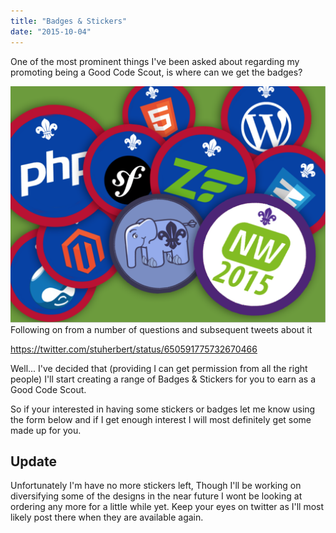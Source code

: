 ```yaml
---
title: "Badges & Stickers"
date: "2015-10-04"
---
```


One of the most prominent things I've been asked about regarding my promoting being a Good Code Scout, is where can we get the badges?

![Screen Shot 2015-10-04 at 12.03.38](/assets/images/Screen-Shot-2015-10-04-at-12.03.38.png)  
Following on from a number of questions and subsequent tweets about it

https://twitter.com/stuherbert/status/650591775732670466

Well... I've decided that (providing I can get permission from all the right people) I'll start creating a range of Badges & Stickers for you to earn as a Good Code Scout.

So if your interested in having some stickers or badges let me know using the form below and if I get enough interest I will most definitely get some made up for you.

## Update

Unfortunately I'm have no more stickers left, Though I'll be working on diversifying some of the designs in the near future I wont be looking at ordering any more for a little while yet. Keep your eyes on twitter as I'll most likely post there when they are available again.
